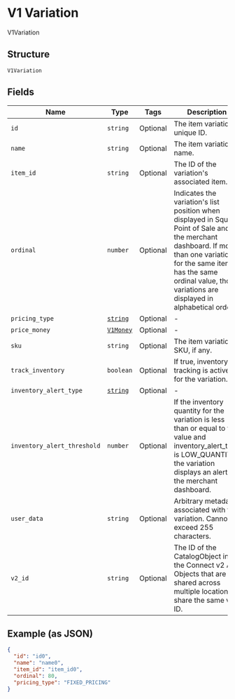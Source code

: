 
# V1 Variation

V1Variation

## Structure

`V1Variation`

## Fields

| Name | Type | Tags | Description |
|  --- | --- | --- | --- |
| `id` | `string` | Optional | The item variation's unique ID. |
| `name` | `string` | Optional | The item variation's name. |
| `item_id` | `string` | Optional | The ID of the variation's associated item. |
| `ordinal` | `number` | Optional | Indicates the variation's list position when displayed in Square Point of Sale and the merchant dashboard. If more than one variation for the same item has the same ordinal value, those variations are displayed in alphabetical order |
| `pricing_type` | [`string`](/doc/models/v1-variation-pricing-type.md) | Optional | - |
| `price_money` | [`V1Money`](/doc/models/v1-money.md) | Optional | - |
| `sku` | `string` | Optional | The item variation's SKU, if any. |
| `track_inventory` | `boolean` | Optional | If true, inventory tracking is active for the variation. |
| `inventory_alert_type` | [`string`](/doc/models/v1-variation-inventory-alert-type.md) | Optional | - |
| `inventory_alert_threshold` | `number` | Optional | If the inventory quantity for the variation is less than or equal to this value and inventory_alert_type is LOW_QUANTITY, the variation displays an alert in the merchant dashboard. |
| `user_data` | `string` | Optional | Arbitrary metadata associated with the variation. Cannot exceed 255 characters. |
| `v2_id` | `string` | Optional | The ID of the CatalogObject in the Connect v2 API. Objects that are shared across multiple locations share the same v2 ID. |

## Example (as JSON)

```json
{
  "id": "id0",
  "name": "name0",
  "item_id": "item_id0",
  "ordinal": 80,
  "pricing_type": "FIXED_PRICING"
}
```

